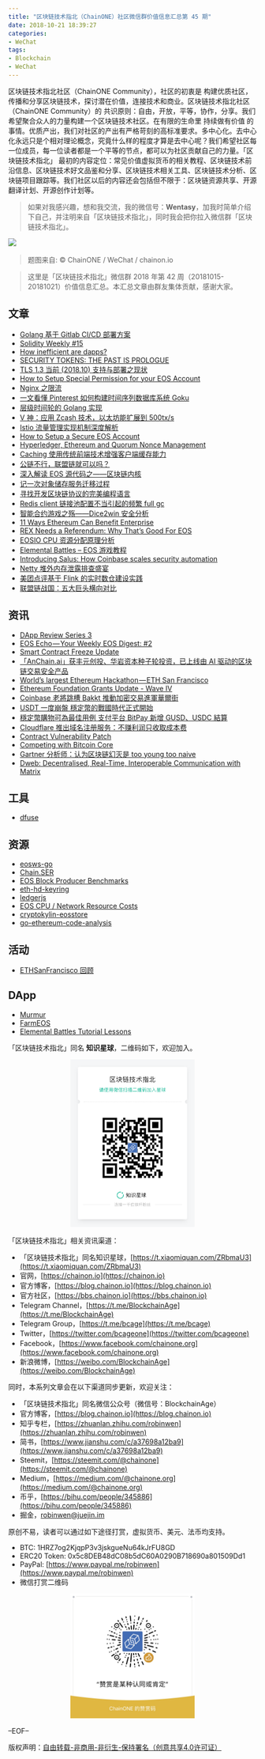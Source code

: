 ```yaml
---
title: "区块链技术指北（ChainONE）社区微信群价值信息汇总第 45 期"
date: 2018-10-21 18:39:27
categories:
- WeChat
tags:
- Blockchain
- WeChat
---
```

区块链技术指北社区（ChainONE Community），社区的初衷是 构建优质社区，传播和分享区块链技术，探讨潜在价值，连接技术和商业。区块链技术指北社区（ChainONE Community）的 共识原则：自由，开放，平等，协作，分享。我们希望聚合众人的力量构建一个区块链技术社区。在有限的生命里 持续做有价值 的事情。优质产出，我们对社区的产出有严格苛刻的高标准要求。多中心化。去中心化永远只是个相对理论概念，究竟什么样的程度才算是去中心呢？我们希望社区每一位成员，每一位读者都是一个平等的节点，都可以为社区贡献自己的力量。「区块链技术指北」 最初的内容定位：常见价值虚拟货币的相关教程、区块链技术前沿信息、区块链技术好文品鉴和分享、区块链技术相关工具、区块链技术分析、区块链项目跟踪等。我们社区以后的内容还会包括但不限于：区块链资源共享、开源翻译计划、开源创作计划等。
<!-- more -->

> 如果对我感兴趣，想和我交流，我的微信号：**Wentasy**，加我时简单介绍下自己，并注明来自「区块链技术指北」，同时我会把你拉入微信群「区块链技术指北」。

![](https://i.imgur.com/EFxCQjC.png)

> 题图来自: © ChainONE / WeChat / chainon.io

> 这里是「区块链技术指北」微信群 2018 年第 42 周（20181015-20181021）价值信息汇总。本汇总文章由群友集体贡献，感谢大家。

## 文章

* [Golang 基于 Gitlab CI/CD 部署方案](https://bbs.chainon.io/d/1729-golang-gitlab-ci-cd)
* [Solidity Weekly #15](https://bbs.chainon.io/d/1730-solidity-weekly-15)
* [How inefficient are dapps?](https://bbs.chainon.io/d/1731-how-inefficient-are-dapps)
* [SECURITY TOKENS: THE PAST IS PROLOGUE](https://bbs.chainon.io/d/1732-security-tokens-the-past-is-prologue)
* [TLS 1.3 当前 (2018.10) 支持与部署之现状](https://bbs.chainon.io/d/1733-tls-1-3-2018-10)
* [How to Setup Special Permission for your EOS Account](https://bbs.chainon.io/d/1735-how-to-setup-special-permission-for-your-eos-account)
* [Nginx 之限流](https://bbs.chainon.io/d/1737-nginx)
* [一文看懂 Pinterest 如何构建时间序列数据库系统 Goku](https://bbs.chainon.io/d/1740-pinterest-goku)
* [层级时间轮的 Golang 实现](https://bbs.chainon.io/d/1743-golang)
* [V 神：应用 Zcash 技术，以太坊能扩展到 500tx/s](https://bbs.chainon.io/d/1752-v-zcash-500tx-s)
* [Istio 流量管理实现机制深度解析](https://bbs.chainon.io/d/1754-istio)
* [How to Setup a Secure EOS Account](https://bbs.chainon.io/d/1755-how-to-setup-a-secure-eos-account)
* [Hyperledger, Ethereum and Quorum Nonce Management](https://bbs.chainon.io/d/1756-hyperledger-ethereum-and-quorum-nonce-management)
* [Caching 使用传统前端技术增强客户端缓存能力](https://bbs.chainon.io/d/1757-caching)
* [公链不行，联盟链就可以吗？](https://bbs.chainon.io/d/1758-consortium)
* [深入解读 EOS 源代码之——区块链内核](https://bbs.chainon.io/d/1759-eos)
* [记一次对象储存服务迁移过程](https://bbs.chainon.io/d/1765-oss)
* [寻找开发区块链协议的完美编程语言](https://bbs.chainon.io/d/1766-blockchain)
* [Redis client 链接池配置不当引起的频繁 full gc](https://bbs.chainon.io/d/1769-redis-client-full-gc)
* [智能合约游戏之殇——Dice2win 安全分析](https://bbs.chainon.io/d/1770-dice2win)
* [11 Ways Ethereum Can Benefit Enterprise](https://bbs.chainon.io/d/1772-11-ways-ethereum-can-benefit-enterprise)
* [REX Needs a Referendum: Why That’s Good For EOS](https://bbs.chainon.io/d/1773-rex-needs-a-referendum-why-that-s-good-for-eos)
* [EOSIO CPU 资源分配原理分析](https://bbs.chainon.io/d/1775-eosio-cpu)
* [Elemental Battles – EOS 游戏教程](https://bbs.chainon.io/d/1777-elemental-battles-eos)
* [Introducing Salus: How Coinbase scales security automation](https://bbs.chainon.io/d/1778-introducing-salus-how-coinbase-scales-security-automation)
* [Netty 堆外内存泄露排查盛宴](https://bbs.chainon.io/d/1779-netty)
* [美团点评基于 Flink 的实时数仓建设实践](https://bbs.chainon.io/d/1780-flink)
* [联盟链战国：五大巨头横向对比](https://bbs.chainon.io/d/1781-consortium)

## 资讯

* [DApp Review Series 3](https://bbs.chainon.io/d/1736-dapp-review-series-3)
* [EOS Echo — Your Weekly EOS Digest: #2](https://bbs.chainon.io/d/1742-eos-echo-your-weekly-eos-digest-2)
* [Smart Contract Freeze Update](https://bbs.chainon.io/d/1744-smart-contract-freeze-update)
* [「AnChain.ai」获丰元创投、华岩资本种子轮投资，已上线由 AI 驱动的区块链交易安全产品](https://bbs.chainon.io/d/1745-anchain-ai-ai)
* [World’s largest Ethereum Hackathon — ETH San Francisco](https://bbs.chainon.io/d/1746-world-s-largest-ethereum-hackathon-eth-san-francisco)
* [Ethereum Foundation Grants Update - Wave IV](https://bbs.chainon.io/d/1747-ethereum-foundation-grants-update-wave-iv)
* [Coinbase 老將跳槽 Bakkt 推動加密交易進軍華爾街](https://bbs.chainon.io/d/1748-coinbase-bakkt)
* [USDT 一度崩盤 穩定幣的戰國時代正式開始](https://bbs.chainon.io/d/1749-usdt)
* [穩定幣購物可為最佳用例 支付平台 BitPay 新增 GUSD、USDC 結算](https://bbs.chainon.io/d/1750-bitpay-gusd-usdc)
* [Cloudflare 推出域名注册服务：不赚利润只收取成本费](https://bbs.chainon.io/d/1751-cloudflare)
* [Contract Vulnerability Patch](https://bbs.chainon.io/d/1761-contract-vulnerability-patch)
* [Competing with Bitcoin Core](https://bbs.chainon.io/d/1764-competing-with-bitcoin-core)
* [Gartner 分析师：认为区块链幻灭是 too young too naive](https://bbs.chainon.io/d/1782-gartner-too-young-too-naive)
* [Dweb: Decentralised, Real-Time, Interoperable Communication with Matrix](https://bbs.chainon.io/d/1783-dweb-decentralised-real-time-interoperable-communication-with-matrix)

## 工具

* [dfuse](https://bbs.chainon.io/d/1734-dfuse)

## 资源

* [eosws-go](https://bbs.chainon.io/d/1753-eosws-go)
* [Chain.SER](https://bbs.chainon.io/d/1760-chain-ser)
* [EOS Block Producer Benchmarks](https://bbs.chainon.io/d/1763-eos-block-producer-benchmarks)
* [eth-hd-keyring](https://bbs.chainon.io/d/1767-eth-hd-keyring)
* [ledgerjs](https://bbs.chainon.io/d/1768-ledgerjs)
* [EOS CPU / Network Resource Costs](https://bbs.chainon.io/d/1771-eos-cpu-network-resource-costs)
* [cryptokylin-eosstore](https://bbs.chainon.io/d/1774-cryptokylin-eosstore)
* [go-ethereum-code-analysis](https://bbs.chainon.io/d/1784-go-ethereum-code-analysis)

## 活动

* [ETHSanFrancisco 回顾](https://bbs.chainon.io/d/1739-ethsanfrancisco)

## DApp

* [Murmur](https://bbs.chainon.io/d/1738-murmur)
* [FarmEOS](https://bbs.chainon.io/d/1762-farmeos)
* [Elemental Battles Tutorial Lessons](https://bbs.chainon.io/d/1776-elemental-battles-tutorial-lessons)

「区块链技术指北」同名 **知识星球**，二维码如下，欢迎加入。

<div align=center><img width="50%" height="50%" src="https://raw.githubusercontent.com/BlockchainOne/WeChat/master/images/ZSXQ.jpg"/></div>

「区块链技术指北」相关资讯渠道：

* 「区块链技术指北」同名知识星球，[https://t.xiaomiquan.com/ZRbmaU3](https://t.xiaomiquan.com/ZRbmaU3)
* 官网，[https://chainon.io](https://chainon.io)
* 官方博客，[https://blog.chainon.io](https://blog.chainon.io)
* 官方社区，[https://bbs.chainon.io](https://bbs.chainon.io)
* Telegram Channel，[https://t.me/BlockchainAge](https://t.me/BlockchainAge)
* Telegram Group，[https://t.me/bcage](https://t.me/bcage)
* Twitter，[https://twitter.com/bcageone](https://twitter.com/bcageone)
* Facebook，[https://www.facebook.com/chainone.org](https://www.facebook.com/chainone.org)
* 新浪微博，[https://weibo.com/BlockchainAge](https://weibo.com/BlockchainAge)

同时，本系列文章会在以下渠道同步更新，欢迎关注：

* 「区块链技术指北」同名微信公众号（微信号：BlockchainAge）
* 官方博客，[https://blog.chainon.io](https://blog.chainon.io)
* 知乎专栏，[https://zhuanlan.zhihu.com/robinwen](https://zhuanlan.zhihu.com/robinwen)
* 简书，[https://www.jianshu.com/c/a37698a12ba9](https://www.jianshu.com/c/a37698a12ba9)
* Steemit，[https://steemit.com/@chainone](https://steemit.com/@chainone)
* Medium，[https://medium.com/@chainone.org](https://medium.com/@chainone.org)
* 币乎，[https://bihu.com/people/345886](https://bihu.com/people/345886)
* 掘金，[robinwen@juejin.im](https://juejin.im/user/5673ccae60b2260ee435f89a/posts)

原创不易，读者可以通过如下途径打赏，虚拟货币、美元、法币均支持。

* BTC: 1HRZ7og2KjqpP3v3jskgueNu64kJrFU8GD
* ERC20 Token: 0x5c8DEB48dC08b5dC60A0290B718690a801509Dd1
* PayPal: [https://www.paypal.me/robinwen](https://www.paypal.me/robinwen)
* 微信打赏二维码

<div align=center><img width="50%" height="50%" src="https://raw.githubusercontent.com/BlockchainOne/WeChat/master/images/WeChat.jpg"/></div>

–EOF–

版权声明：[自由转载-非商用-非衍生-保持署名（创意共享4.0许可证）](http://creativecommons.org/licenses/by-nc-nd/4.0/deed.zh)